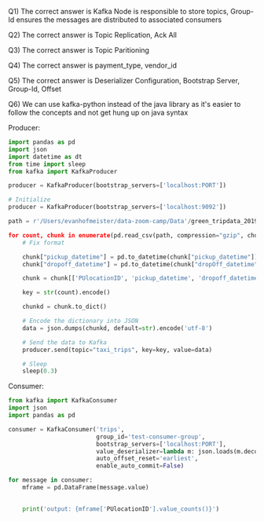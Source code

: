 Q1) The correct answer is Kafka Node is responsible to store topics, Group-Id ensures the messages are distributed to associated consumers

Q2) The correct answer is Topic Replication, Ack All 

Q3) The correct answer is Topic Paritioning

Q4) The correct answer is payment_type, vendor_id

Q5) The correct answer is Deserializer Configuration, Bootstrap Server, Group-Id, Offset

Q6) We can use kafka-python instead of the java library as it's easier to follow the concepts and not get hung up on java syntax 

Producer:
``` python
import pandas as pd
import json
import datetime as dt
from time import sleep
from kafka import KafkaProducer

producer = KafkaProducer(bootstrap_servers=['localhost:PORT'])
```

``` python
# Initialize 
producer = KafkaProducer(bootstrap_servers=['localhost:9092'])

path = r'/Users/evanhofmeister/data-zoom-camp/Data'/green_tripdata_2019-01.csv.gz'

for count, chunk in enumerate(pd.read_csv(path, compression="gzip", chunksize=10000)):
    # Fix format

    chunk["pickup_datetime"] = pd.to_datetime(chunk["pickup_datetime"])
    chunk["dropoff_datetime"] = pd.to_datetime(chunk["dropOff_datetime"])

    chunk = chunk[['PUlocationID', 'pickup_datetime', 'dropoff_datetime']]

    key = str(count).encode()

    chunkd = chunk.to_dict()

    # Encode the dictionary into JSON 
    data = json.dumps(chunkd, default=str).encode('utf-8')

    # Send the data to Kafka
    producer.send(topic="taxi_trips", key=key, value=data)

    # Sleep
    sleep(0.3)
```

Consumer:
``` python
from kafka import KafkaConsumer
import json
import pandas as pd
```

``` python
consumer = KafkaConsumer('trips',
                         group_id='test-consumer-group',
                         bootstrap_servers=['localhost:PORT'],
                         value_deserializer=lambda m: json.loads(m.decode('utf-8')),
                         auto_offset_reset='earliest',
                         enable_auto_commit=False)

for message in consumer:
    mframe = pd.DataFrame(message.value)

   
    print('output: {mframe['PUlocationID'].value_counts()}')


```
